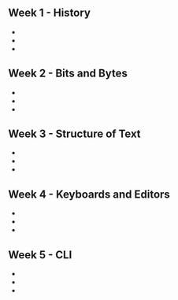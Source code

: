 ## Week 1 - History
- 
- 
- 
## Week 2 - Bits and Bytes
- 
- 
- 
## Week 3 - Structure of Text
- 
- 
- 
## Week 4 - Keyboards and Editors
- 
- 
- 
## Week 5 - CLI
- 
- 
- 
